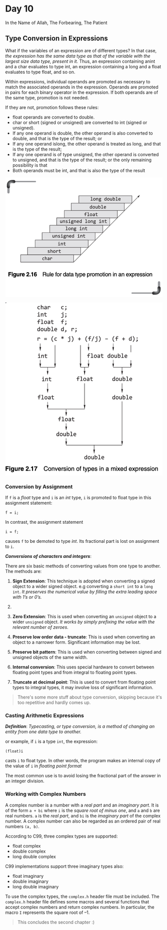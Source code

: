 # Day 10

In the Name of Allah, The Forbearing, The Patient

## Type Conversion in Expressions

What if the variables of an expression are of different types? In that case, _the expression has the same data type as that of the variable with the largest size data type, present in it._
Thus, an expression containing anint and a char evaluates to type int, an expression containing a long and a float evaluates to type float, and so on. 

Within expressions, individual operands are promoted as necessary to match the associated operands in the expression. Operands are promoted in pairs for each binary operator in the expression. If both operands are of the same type, promotion is not needed. 

If they are not, promotion follows these rules:

- float operands are converted to double.
- char or short (signed or unsigned) are converted to int (signed or unsigned).
- If any one operand is double, the other operand is also converted to double, and that is the type of the result; or
- If any one operand islong, the other operand is treated as long, and that is the type of the result;
- If any one operand is of type unsigned, the other operand is converted to unsigned, and that is the type of the result; or the only remaining possibility is that
- Both operands must be int, and that is also the type of the result

![Fig 2.16](fig-2.16.png)

![Fig 2.17](fig-2.17.png)

### Conversion by Assignment

If `f` is a _float_ type and `i` is an _int_ type, `i` is promoted to float type in this assignment statement:

	f = i;

In contrast, the assignment statement

	i = f;

causes `f` to be demoted to type _int_. Its fractional part is lost on assignment to `i`.


***Conversions of characters and integers***:

There are six basic methods of converting values from one type to another. The methods are:

1. **Sign Extension**: This technique is adopted when converting a signed object to a wider signed object. e.g converting a `short int` to a `long int`. _It preserves the numerical value by filling the extra leading space with 1’s or 0’s._
2. 
2. **Zero Extension**: This is used when converting an `unsigned` object to a wider `unsigned` object. _It works by simply prefixing the value with the relevant number of zeroes_.

3. **Preserve low order data - truncate**: This is used when converting an object to a narrower form. Significant information may be lost.

4. **Preserve bit pattern**: This is used when converting between signed and unsigned objects of the same width.

5. **Internal conversion**: This uses special hardware to convert between floating point types and from integral to floating point types.

6. **Truncate at decimal point**: This is used to convert from floating point types to integral types, it may involve loss of significant information.

> There's some more stuff about type conversion, skipping because it's too repetitive and hardly comes up. 


### Casting Arithmetic Expressions

***Definition***: _Typecasting, or type conversion, is a method of changing an entity from one data type to another._

or example, if `i` is a type `int`, the expression:

	(float)i

casts `i` to float type. In other words, the program makes an internal copy of the value of `i` in _floating point format_

The most common use is to avoid losing the fractional part of the answer in an integer division.


### Working with Complex Numbers

A complex number is a number with a _real part_ and an _imaginary part_. It is of the form `a + bi` where `i` is the _square root of minus one_, and `a` and `b` are real numbers. `a` is the _real part_, and `bi` is the _imaginary part_ of the complex number. A complex number can also be regarded as an ordered pair of real numbers `(a, b)`.



According to C99, three complex types are supported:

- float complex
- double complex
- long double complex

C99 implementations support three imaginary types also:

- float imaginary
- double imaginary
- long double imaginary

To use the complex types, the `complex.h` header file must be included. The `complex.h` header file defines some macros and several functions that accept complex numbers and return complex numbers. In particular, the macro `I` represents the square root of –1.



> This concludes the second chapter :)